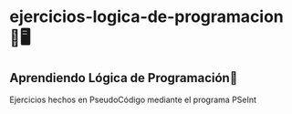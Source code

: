 # ejercicios-logica-de-programacion 🤔🖥️
## Aprendiendo Lógica de Programación🧠
Ejercicios hechos en PseudoCódigo mediante el programa PSeInt
